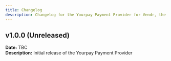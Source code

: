```yaml
---
title: Changelog
description: Changelog for the Yourpay Payment Provider for Vendr, the eCommerce solution for Umbraco v8+
---
```


## v1.0.0 (Unreleased)  
**Date:** TBC  
**Description:** Initial release of the Yourpay Payment Provider  
